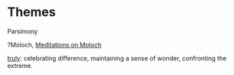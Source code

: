 # Themes

Parsimony


?Moloch, [Meditations on Moloch](https://slatestarcodex.com/2014/07/30/meditations-on-moloch/) 

[truly](https://www.youtube.com/c/BarcroftTV/featured): celebrating difference, maintaining a sense of wonder, confronting the extreme. 